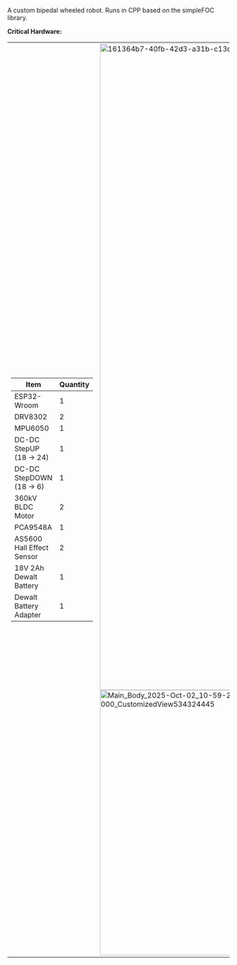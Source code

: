 A custom bipedal wheeled robot. Runs in CPP based on the simpleFOC library.

**Critical Hardware:**  
<table>
  <tr>
    <td>

<!-- Markdown table goes here -->
  
| Item                          | Quantity |
|-------------------------------|----------|
| ESP32-Wroom                   | 1        |
| DRV8302                       | 2        |
| MPU6050                       | 1        |
| DC-DC StepUP (18 → 24)        | 1        |
| DC-DC StepDOWN (18 → 6)       | 1        |
| 360kV BLDC Motor              | 2        |
| PCA9548A                      | 1        |
| AS5600 Hall Effect Sensor     | 2        |
| 18V 2Ah Dewalt Battery        | 1        |
| Dewalt Battery Adapter        | 1        |

  </td>
  <td>
    <img width="2000" height="1462" alt="161364b7-40fb-42d3-a31b-c13d1e914859" src="https://github.com/user-attachments/assets/43d6b483-948f-4fd7-9a3d-390124a25b07" />
    <img width="600" height="600" alt="Main_Body_2025-Oct-02_10-59-20AM-000_CustomizedView534324445" src="https://github.com/user-attachments/assets/edd2434f-2d2f-4636-8c42-635bbb009492" />
  </td>
  </tr>
</table>




